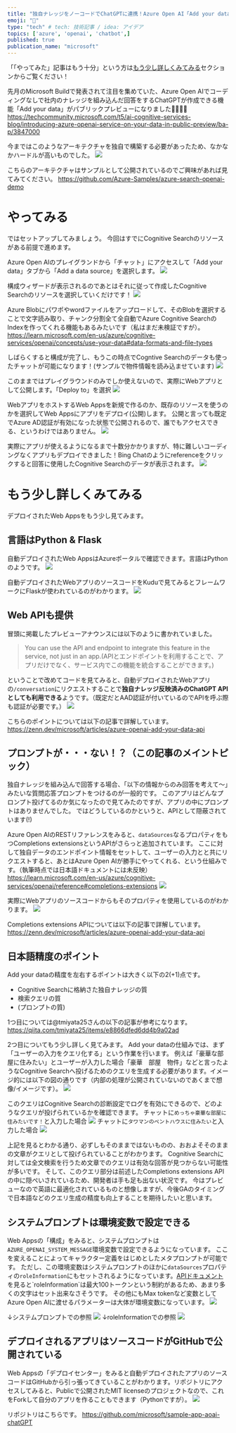 ```yaml
---
title: "独自ナレッジをノーコードでChatGPTに連携！Azure Open AI「Add your data」"
emoji: "🎉"
type: "tech" # tech: 技術記事 / idea: アイデア
topics: ['azure', 'openai', 'chatbot',]
published: true
publication_name: "microsoft"
---
```


「「やってみた」記事はもう十分」という方は[もう少し詳しくみてみる](#もう少し詳しくみてみる)セクションからご覧ください！

先月のMicrosoft Buildで発表されて注目を集めていた、Azure Open AIでコーディングなしで社内のナレッジを組み込んだ回答をするChatGPTが作成できる機能「Add your data」がパブリックプレビューになりました🎉🎉🎉🎉
https://techcommunity.microsoft.com/t5/ai-cognitive-services-blog/introducing-azure-openai-service-on-your-data-in-public-preview/ba-p/3847000


今まではこのようなアーキテクチャを独自で構築する必要があったため、なかなかハードルが高いものでした。
![](/images/azure-openai-add-your-data/appcomponents.png)

こちらのアーキテクチャはサンプルとして公開されているのでご興味があれば見てみてください。
https://github.com/Azure-Samples/azure-search-openai-demo


# やってみる
ではセットアップしてみましょう。
今回はすでにCognitive Searchのリソースがある前提で進めます。

Azure Open AIのプレイグランドから「チャット」にアクセスして「Add your data」タブから「Add a data source」を選択します。
![](/images/azure-openai-add-your-data/1.png)


構成ウィザードが表示されるのであとはそれに従って作成したCognitive Searchのリソースを選択していくだけです！
![](/images/azure-openai-add-your-data/2.png)

Azure Blobにパワポやwordファイルをアップロードして、そのBlobを選択することで文字読み取り、チャンク分割全て全自動でAzure Cognitive SearchのIndexを作ってくれる機能もあるみたいです（私はまだ未検証ですが）。
https://learn.microsoft.com/en-us/azure/cognitive-services/openai/concepts/use-your-data#data-formats-and-file-types


しばらくすると構成が完了し、もうこの時点でCogntive Searchのデータも使ったチャットが可能になります！(サンプルで物件情報を読み込ませています)
![](/images/azure-openai-add-your-data/3.jpeg)

このままではプレイグラウンドのみでしか使えないので、実際にWebアプリとして公開します。「Deploy to」を選択
![](/images/azure-openai-add-your-data/4.jpeg)

WebアプリをホストするWeb Appsを新規で作るのか、既存のリソースを使うのかを選択してWeb Appsにアプリをデプロイ(公開)します。
公開と言っても既定でAzure AD認証が有効になった状態で公開されるので、誰でもアクセスできる、というわけではありません。
![](/images/azure-openai-add-your-data/5.png)

実際にアプリが使えるようになるまで十数分かかりますが、特に難しいコーディングなくアプリもデプロイできました！Bing Chatのようにreferenceをクリックすると回答に使用したCognitive Searchのデータが表示されます。
![](/images/azure-openai-add-your-data/6.jpeg)


# もう少し詳しくみてみる
デプロイされたWeb Appsをもう少し見てみます。

## 言語はPython & Flask
自動デプロイされたWeb AppsはAzureポータルで確認できます。言語はPythonのようです。
![](/images/azure-openai-add-your-data/7.png)

自動デプロイされたWebアプリのソースコードをKuduで見てみるとフレームワークにFlaskが使われているのがわかります。
![](/images/azure-openai-add-your-data/8.jpeg)

## Web APIも提供
冒頭に掲載したプレビューアナウンスには以下のように書かれていました。
> You can use the API and endpoint to integrate this feature in the service, not just in an app.(APIとエンドポイントを利用することで、アプリだけでなく、サービス内でこの機能を統合することができます。)

ということで改めてコードを見てみると、自動デプロイされたWebアプリの`/conversation`にリクエストすることで**独自ナレッジ反映済みのChatGPT APIとしても利用できる**ようです。（既定だとAAD認証が付いているのでAPIを呼ぶ際も認証が必要です。）
![](/images/azure-openai-add-your-data/9.png)

こちらのポイントについては以下の記事で詳解しています。
https://zenn.dev/microsoft/articles/azure-openai-add-your-data-api

## プロンプトが・・・ない！？（この記事のメイントピック）
独自ナレッジを組み込んで回答する場合、「以下の情報からのみ回答を考えて〜」みたいな質問応答プロンプトをつけるのが一般的です。
このアプリはどんなプロンプト投げてるのか気になったので見てみたのですが、アプリの中にプロンプトはありませんでした。
ではどうしているのかというと、APIとして隠蔽されています(!)

Azure Open AIのRESTリファレンスをみると、`dataSources`なるプロパティをもつCompletions extensionsというAPIがさらっと追加されています。
ここに対して独自データのエンドポイント情報をセットして、ユーザーの入力とと共にリクエストすると、あとはAzure Open AIが勝手にやってくれる、という仕組みです。（執筆時点では日本語ドキュメントには未反映）
https://learn.microsoft.com/en-us/azure/cognitive-services/openai/reference#completions-extensions
![](/images/azure-openai-add-your-data/10.png)

実際にWebアプリのソースコードからもそのプロパティを使用しているのがわかります。
![](/images/azure-openai-add-your-data/12.png)

Completions extensions APIについては以下の記事で詳解しています。
https://zenn.dev/microsoft/articles/azure-openai-add-your-data-api

## 日本語精度のポイント
Add your dataの精度を左右するポイントは大きく以下の2(+1)点です。
- Cognitive Searchに格納さた独自ナレッジの質
- 検索クエリの質
- (プロンプトの質)

1つ目については@tmiyata25さんの以下の記事が参考になります。
https://qiita.com/tmiyata25/items/e8866dfed6dd4b9a02ad

2つ目についてもう少し詳しく見てみます。
Add your dataの仕組みでは、まず「ユーザーの入力をクエリ化する」という作業を行います。
例えば「豪華な部屋に住みたい」とユーザーが入力した場合「豪華　部屋　物件」などと言ったようなCognitive Searchへ投げるためのクエリを生成する必要があります。イメージ的には以下の図の通りです（内部の処理が公開されていないのであくまで想像/イメージです）。
![](/images/azure-openai-add-your-data/addyourdataarch.png)

このクエリはCognitive Searchの診断設定でログを有効にできるので、どのようなクエリが投げられているかを確認できます。
チャットに`めっちゃ豪華な部屋に住みたいです！`と入力した場合
![](/images/azure-openai-add-your-data/17.png)
チャットに`タワマンのペントハウスに住みたい`と入力した場合
![](/images/azure-openai-add-your-data/18.png)

上記を見るとわかる通り、必ずしもそのままではないものの、おおよそそのままの文章がクエリとして投げられていることがわかります。
Cognitive Searchに対しては全文検索を行うため文章でのクエリは有効な回答が見つからない可能性が多いです。
そして、このクエリ部分は前述したCompletions extensions APIの中に隠ぺいされているため、開発者は手も足も出ない状況です。
今はプレビューなので英語に最適化されているものと想像しますが、今後GAのタイミングで日本語などのクエリ生成の精度も向上することを期待したいと思います。


## システムプロンプトは環境変数で設定できる
Web Appsの「構成」をみると、システムプロンプトは`AZURE_OPENAI_SYSTEM_MESSAGE`環境変数で設定できるようになっています。
ここを変えることによってキャラクター定義をはじめとしたメタプロンプトが可能です。
ただし、この環境変数はシステムプロンプトのほかに`dataSources`プロパティの`roleInformation`にもセットされるようになっています。[APIドキュメント](https://learn.microsoft.com/en-us/azure/cognitive-services/openai/reference#example-response-3:~:text=There%E2%80%99s%20a%20100%20token%20limit%2C%20which%20counts%20towards%20the%20overall%20token%20limit.)を見ると`roleInformation`は最大100トークンという制約があるため、あまり多くの文字はセット出来なさそうです。
その他にもMax tokenなど変数としてAzure Open AIに渡せるパラメーターは大体が環境変数になっています。
![](/images/azure-openai-add-your-data/14.png)

↓システムプロンプトでの参照
![](/images/azure-openai-add-your-data/16.png)
↓roleInformationでの参照
![](/images/azure-openai-add-your-data/15.png)


## デプロイされるアプリはソースコードがGitHubで公開されている
Web Appsの「デプロイセンター」をみると自動デプロイされたアプリのソースコードはGitHubから引っ張ってきていることがわかります。リポジトリにアクセスしてみると、Publicで公開されたMIT licenseのプロジェクトなので、これをForkして自分のアプリを作ることもできます（Pythonですが）。
![](/images/azure-openai-add-your-data/13.png)

リポジトリはこちらです。
https://github.com/microsoft/sample-app-aoai-chatGPT
